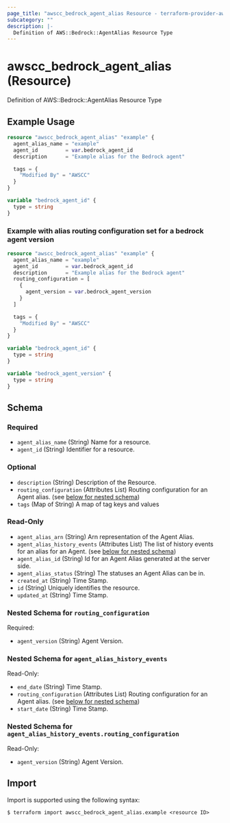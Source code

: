 ```yaml
---
page_title: "awscc_bedrock_agent_alias Resource - terraform-provider-awscc"
subcategory: ""
description: |-
  Definition of AWS::Bedrock::AgentAlias Resource Type
---
```


# awscc_bedrock_agent_alias (Resource)

Definition of AWS::Bedrock::AgentAlias Resource Type

## Example Usage

```terraform
resource "awscc_bedrock_agent_alias" "example" {
  agent_alias_name = "example"
  agent_id         = var.bedrock_agent_id
  description      = "Example alias for the Bedrock agent"

  tags = {
    "Modified By" = "AWSCC"
  }
}

variable "bedrock_agent_id" {
  type = string
}
```

### Example with alias routing configuration set for a bedrock agent version

```terraform
resource "awscc_bedrock_agent_alias" "example" {
  agent_alias_name = "example"
  agent_id         = var.bedrock_agent_id
  description      = "Example alias for the Bedrock agent"
  routing_configuration = [
    {
      agent_version = var.bedrock_agent_version
    }
  ]

  tags = {
    "Modified By" = "AWSCC"
  }
}

variable "bedrock_agent_id" {
  type = string
}

variable "bedrock_agent_version" {
  type = string
}
```

<!-- schema generated by tfplugindocs -->
## Schema

### Required

- `agent_alias_name` (String) Name for a resource.
- `agent_id` (String) Identifier for a resource.

### Optional

- `description` (String) Description of the Resource.
- `routing_configuration` (Attributes List) Routing configuration for an Agent alias. (see [below for nested schema](#nestedatt--routing_configuration))
- `tags` (Map of String) A map of tag keys and values

### Read-Only

- `agent_alias_arn` (String) Arn representation of the Agent Alias.
- `agent_alias_history_events` (Attributes List) The list of history events for an alias for an Agent. (see [below for nested schema](#nestedatt--agent_alias_history_events))
- `agent_alias_id` (String) Id for an Agent Alias generated at the server side.
- `agent_alias_status` (String) The statuses an Agent Alias can be in.
- `created_at` (String) Time Stamp.
- `id` (String) Uniquely identifies the resource.
- `updated_at` (String) Time Stamp.

<a id="nestedatt--routing_configuration"></a>
### Nested Schema for `routing_configuration`

Required:

- `agent_version` (String) Agent Version.


<a id="nestedatt--agent_alias_history_events"></a>
### Nested Schema for `agent_alias_history_events`

Read-Only:

- `end_date` (String) Time Stamp.
- `routing_configuration` (Attributes List) Routing configuration for an Agent alias. (see [below for nested schema](#nestedatt--agent_alias_history_events--routing_configuration))
- `start_date` (String) Time Stamp.

<a id="nestedatt--agent_alias_history_events--routing_configuration"></a>
### Nested Schema for `agent_alias_history_events.routing_configuration`

Read-Only:

- `agent_version` (String) Agent Version.

## Import

Import is supported using the following syntax:

```shell
$ terraform import awscc_bedrock_agent_alias.example <resource ID>
```